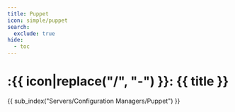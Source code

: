```yaml
---
title: Puppet
icon: simple/puppet
search:
  exclude: true
hide:
  - toc
---
```


# :{{ icon|replace("/", "-") }}: {{ title }}

{{ sub_index("Servers/Configuration Managers/Puppet") }}

